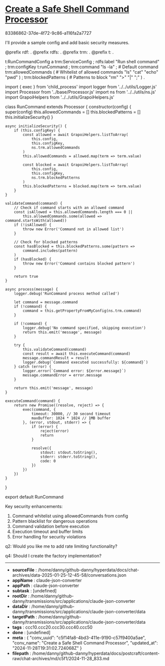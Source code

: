 # [Create a Safe Shell Command Processor](https://claude.ai/chat/c5f14fa8-4bd3-411e-9190-c57f9400a5ae)

83386862-37de-4f72-9c86-a116fa2a7727

 I'll provide a sample config and add basic security measures.



<antArtifact identifier="run-command-config" type="application/vnd.ant.code" language="turtle" title="Example RunCommand Configuration">
@prefix rdf: <http://www.w3.org/1999/02/22-rdf-syntax-ns#> .
@prefix rdfs: <http://www.w3.org/2000/01/rdf-schema#> .
@prefix trm: <http://purl.org/stuff/transmission/> .
@prefix t: <http://hyperdata.it/transmissions/> .

t:RunCommandConfig a trm:ServiceConfig ;
    rdfs:label "Run shell command" ;
    trm:configKey t:runCommand ;
    trm:command "ls -la" ; # Default command
    trm:allowedCommands ( # Whitelist of allowed commands
        "ls"
        "cat"
        "echo"
        "pwd"
    ) ;
    trm:blockedPatterns ( # Patterns to block
        "rm"
        ">"
        "|"
        ";"
    ) .
</antArtifact>

<antArtifact identifier="run-command-processor-secure" type="application/vnd.ant.code" language="javascript" title="Enhanced RunCommand.js with Security">
import { exec } from 'child_process'
import logger from '../../utils/Logger.js'
import Processor from '../base/Processor.js'
import ns from '../../utils/ns.js'
import GrapoiHelpers from '../../utils/GrapoiHelpers.js'

class RunCommand extends Processor {
    constructor(config) {
        super(config)
        this.allowedCommands = []
        this.blockedPatterns = []
        this.initializeSecurity()
    }

    async initializeSecurity() {
        if (this.configKey) {
            const allowed = await GrapoiHelpers.listToArray(
                this.config, 
                this.configKey,
                ns.trm.allowedCommands
            )
            this.allowedCommands = allowed.map(term => term.value)

            const blocked = await GrapoiHelpers.listToArray(
                this.config,
                this.configKey,
                ns.trm.blockedPatterns
            )
            this.blockedPatterns = blocked.map(term => term.value)
        }
    }

    validateCommand(command) {
        // Check if command starts with an allowed command
        const isAllowed = this.allowedCommands.length === 0 || 
            this.allowedCommands.some(allowed => command.startsWith(allowed))
        if (!isAllowed) {
            throw new Error('Command not in allowed list')
        }

        // Check for blocked patterns
        const hasBlocked = this.blockedPatterns.some(pattern => 
            command.includes(pattern)
        )
        if (hasBlocked) {
            throw new Error('Command contains blocked pattern')
        }

        return true
    }

    async process(message) {
        logger.debug('RunCommand process method called')

        let command = message.command
        if (!command) {
            command = this.getPropertyFromMyConfig(ns.trm.command)
        }

        if (!command) {
            logger.debug('No command specified, skipping execution')
            return this.emit('message', message)
        }

        try {
            this.validateCommand(command)
            const result = await this.executeCommand(command)
            message.commandResult = result
            logger.debug(`Command executed successfully: ${command}`)
        } catch (error) {
            logger.error(`Command error: ${error.message}`)
            message.commandError = error.message
        }

        return this.emit('message', message)
    }

    executeCommand(command) {
        return new Promise((resolve, reject) => {
            exec(command, {
                timeout: 30000, // 30 second timeout
                maxBuffer: 1024 * 1024 // 1MB buffer
            }, (error, stdout, stderr) => {
                if (error) {
                    reject(error)
                    return
                }

                resolve({
                    stdout: stdout.toString(),
                    stderr: stderr.toString(),
                    code: 0
                })
            })
        })
    }
}

export default RunCommand
</antArtifact>

Key security enhancements:

1. Command whitelist using allowedCommands from config
2. Pattern blacklist for dangerous operations
3. Command validation before execution
4. Execution timeout and buffer limits
5. Error handling for security violations

q2: Would you like me to add rate limiting functionality?

q4: Should I create the factory implementation?

---

* **sourceFile** : /home/danny/github-danny/hyperdata/docs/chat-archives/data-2025-01-25-12-45-58/conversations.json
* **appName** : claude-json-converter
* **appPath** : claude-json-converter
* **subtask** : [undefined]
* **rootDir** : /home/danny/github-danny/transmissions/src/applications/claude-json-converter
* **dataDir** : /home/danny/github-danny/transmissions/src/applications/claude-json-converter/data
* **targetPath** : /home/danny/github-danny/transmissions/src/applications/claude-json-converter/data
* **tags** : ccc10.ccc20.ccc30.ccc40.ccc50
* **done** : [undefined]
* **meta** : {
  "conv_uuid": "c5f14fa8-4bd3-411e-9190-c57f9400a5ae",
  "conv_name": "Create a Safe Shell Command Processor",
  "updated_at": "2024-11-28T19:31:02.724068Z"
}
* **filepath** : /home/danny/github-danny/hyperdata/docs/postcraft/content-raw/chat-archives/md/c5f1/2024-11-28_833.md